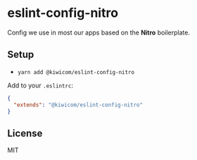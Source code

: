 # eslint-config-nitro

Config we use in most our apps based on the **Nitro** boilerplate.

## Setup

* `yarn add @kiwicom/eslint-config-nitro`

Add to your `.eslintrc`:

```json
{
  "extends": "@kiwicom/eslint-config-nitro"
}
```

## License

MIT
